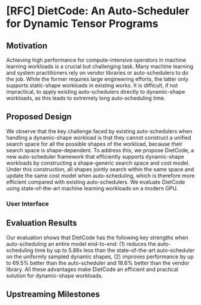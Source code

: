 # \[RFC\] DietCode: An Auto-Scheduler for Dynamic Tensor Programs

## Motivation

Achieving high performance for compute-intensive operators in machine learning
workloads is a crucial but challenging task. Many machine learning and system
practitioners rely on vendor libraries or auto-schedulers to do the job. While
the former requires large engineering efforts, the latter only supports
static-shape workloads in existing works. It is difficult, if not impractical,
to apply existing auto-schedulers directly to dynamic-shape workloads, as this
leads to extremely long auto-scheduling time.

## Proposed Design

We observe that the key challenge faced by existing auto-schedulers when
handling a dynamic-shape workload is that they cannot construct a unified search
space for all the possible shapes of the workload, because their search space is
shape-dependent. To address this, we propose DietCode, a new auto-scheduler
framework that efficiently supports dynamic-shape workloads by constructing a
shape-generic search space and cost model. Under this construction, all shapes
jointly search within the same space and update the same cost model when
auto-scheduling, which is therefore more efficient compared with existing
auto-schedulers. We evaluate DietCode using state-of-the-art machine learning
workloads on a modern GPU.

### 

### User Interface




## Evaluation Results

Our evaluation shows that DietCode has the following key strengths when
auto-scheduling an entire model end-to-end: (1) reduces the auto-scheduling time
by up to 5.88x less than the state-of-the-art auto-scheduler on the uniformly
sampled dynamic shapes, (2) improves performance by up to 69.5% better than the
auto-scheduler and 18.6% better than the vendor library. All these advantages
make DietCode an efficient and practical solution for dynamic-shape workloads.

## Upstreaming Milestones

